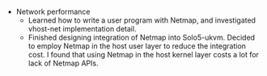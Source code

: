 - Network performance
  - Learned how to write a user program with Netmap, and investigated vhost-net implementation detail.
  - Finished designing integration of Netmap into Solo5-ukvm. Decided to employ Netmap in the host user layer to reduce the integration cost. I found that using Netmap in the host kernel layer costs a lot for lack of Netmap APIs.
